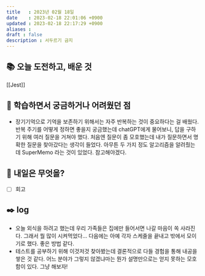 ```yaml
---
title   : 2023년 02월 18일
date    : 2023-02-18 22:01:06 +0900
updated : 2023-02-18 22:17:29 +0900
aliases : 
draft : false
description : 서두르기 금지 
---
```

## 📚 오늘 도전하고, 배운 것

[[Jest]]


## 🤔 학습하면서 궁금하거나 어려웠던 점

- 장기기억으로 기억을 보존하기 위해서는 자주 반복하는 것이 중요하다는 걸 배웠다. 반복 주기를 어떻게 정하면 좋을지 궁금했는데 chatGPT에게 물어보니, 답을 구하기 위해 여러 질문을 거쳐야 했다. 처음엔 질문이 좀 모호했는데 내가 질문하면서 명확한 질문을 찾아갔다는 생각이 들었다. 아무튼 두 가지 정도 알고리즘을 알려줬는데 SuperMemo 라는 것이 있었다. 참고해야겠다.

## 🌅 내일은 무엇을?
- [ ] 회고

## ✒️ log
- 오늘 외식을 하려고 했는데 우리 가족들은 집에만 들어서면 나갈 마음이 쏙 사라진다. 그래서 뭘 많이 시켜먹었다... 다음에는 아예 각자 스케줄을 끝내고 밖에서 모이기로 했다. 좋은 방법 같다.
- 테스트를 공부하기 위해 이것저것 찾아봤는데 결론적으로 다들 경험을 통해 내공을 쌓은 것 같다. 어느 분야가 그렇지 않겠냐마는 뭔가 설명만으로는 얻지 못하는 모호함이 있다.  그냥 해보자!
